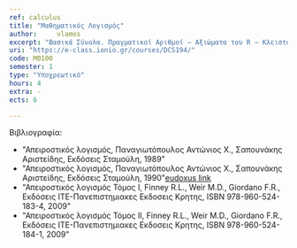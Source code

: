 ```yaml
---
ref: calculus
title: "Μαθηματικός Λογισμός"
author: 	vlamos
excerpt: "Βασικά Σύνολα. Πραγματικοί Αριθμοί – Αξιώματα του R – Κλειστότητα του R. Μιγαδικοί Αριθμοί. Ευκλείδειοι χώροι. Ακολουθίες. Μονοτονία – Φράγματα, Υπακολουθίες, Σύγκλιση. Αριθμητικές Σειρές. Κριτήρια Σύγκλισης, Απόλυτη και Σχετική Σύγκλιση, Τηλεσκοπικές Σειρές. Συναρτήσεις μιας μεταβλητής. Πράξεις, Όριο και Συνέχεια, Παράγωγος, Βασικά Θεωρήματα Διαφορικού Λογισμού, Ακρότατα – Κυρτότητα, Θεώρημα Taylor, Σειρές Taylor – Δυναμοσειρές, Αόριστο Ολοκλήρωμα, Ορισμένο Ολοκλήρωμα, Γενικευμένα Ολοκληρώματα, Συναρτήσεις Βήτα και Γάμμα, Εφαρμογές Ολοκληρωμάτων, Διαφορικές εξισώσεις. Συναρτήσεις πολλών μεταβλητών, Είδη συναρτήσεων, Όριο και Συνέχεια, Κατευθυνόμενη – Μερική Παράγωγος, Ακρότατα – Δεσμευμένα Ακρότατα. Ολοκλήρωση, Διπλή ολοκλήρωση, Πολλαπλή ολοκλήρωση, Αλλαγή Μεταβλητών, Εφαρμογές πολλαπλής ολοκλήρωσης, Θεωρία Fourier, FFT."
uri: "https://e-class.ionio.gr/courses/DCS194/"
code: ΜΘ100
semester: 1
type: "Υποχρεωτικό"
hours: 4
extra: -
ects: 6

---
```



Βιβλιογραφία: 
  - "Απειροστικός λογισμός, Παναγιωτόπουλος Αντώνιος Χ., Σαπουνάκης Αριστείδης, Εκδόσεις Σταμούλη, 1989"
  - "Απειροστικός λογισμός, Παναγιωτόπουλος Αντώνιος Χ., Σαπουνάκης Αριστείδης, Εκδόσεις Σταμούλη, 1990"[eudoxus link](https://service.eudoxus.gr/search/#a/id:23071/0)
  - "Απειροστικός λογισμός Τόμος Ι, Finney R.L., Weir M.D., Giordano F.R., Εκδόσεις ITE-Πανεπιστημιακες Εκδοσεις Κρητης, ISBN 978-960-524-183-4, 2009"
  - "Απειροστικός λογισμός Τόμος ΙI, Finney R.L., Weir M.D., Giordano F.R., Εκδόσεις ITE-Πανεπιστημιακες Εκδοσεις Κρητης, ISBN 978-960-524-184-1, 2009"
  
  
